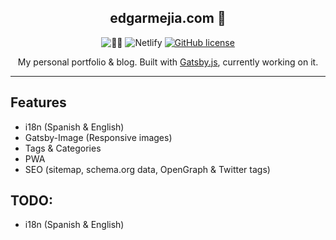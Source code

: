 <h2 align="center">edgarmejia.com 👻</h2>

<p align="center">
  <img alt="👋🏼" src="https://raw.githubusercontent.com/edgarMejia/edgarmejia.dev/master/screenshots/ss1.png">

  <img alt="Netlify" src="https://img.shields.io/netlify/383c678e-2cda-4d25-8140-0e45ce1f436a?style=flat-square">
  <a href="https://github.com/edgarMejia/edgarmejia.github.io/blob/source/LICENSE">
    <img alt="GitHub license" src="https://img.shields.io/github/license/edgarMejia/edgarmejia.github.io?style=flat-square">
  </a>
</p>

<p align="center">
  My personal portfolio & blog. Built with <a href="https://www.gatsbyjs.org">Gatsby.js</a>, currently working on it.
</p>

---


## Features

- i18n (Spanish & English)
- Gatsby-Image (Responsive images)
- Tags & Categories
- PWA
- SEO (sitemap, schema.org data, OpenGraph & Twitter tags)


## TODO:
- i18n (Spanish & English)
